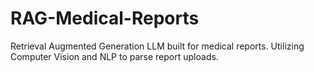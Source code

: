 # RAG-Medical-Reports
Retrieval Augmented Generation LLM built for medical reports. Utilizing Computer Vision and NLP to parse report uploads. 
